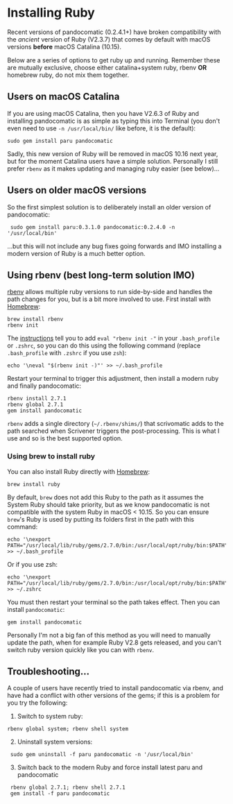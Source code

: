 # Installing Ruby  

Recent versions of pandocomatic (0.2.4.1+) have broken compatibility with the *ancient* version of Ruby (V2.3.7) that comes by default with macOS versions **before** macOS Catalina (10.15). 

Below are a series of options to get ruby up and running. Remember these are mutually exclusive, choose either catalina+system ruby, rbenv **OR** homebrew ruby, do not mix them together. 


## Users on macOS Catalina
If you are using macOS Catalina, then you have V2.6.3 of Ruby and installing pandocomatic is as simple as typing this into Terminal (you don't even need to use `-n /usr/local/bin/` like before, it is the default):

```shell
sudo gem install paru pandocomatic
```

Sadly, this new version of Ruby will be removed in macOS 10.16 next year, but for the moment Catalina users have a simple solution. Personally I still prefer `rbenv` as it makes updating and managing ruby easier (see below)...

## Users on older macOS versions

So the first simplest solution is to deliberately install an older version of pandocomatic:

```shell
 sudo gem install paru:0.3.1.0 pandocomatic:0.2.4.0 -n '/usr/local/bin'
 ```

…but this will not include any bug fixes going forwards and IMO installing a modern version of Ruby is a much better option.

## Using rbenv (best long-term solution IMO) 

[rbenv](https://github.com/rbenv/rbenv) allows multiple ruby versions to run side-by-side and handles the path changes for you, but is a bit more involved to use. First install with [Homebrew](https://brew.sh/):

```shell
brew install rbenv
rbenv init
```

The [instructions](https://github.com/rbenv/rbenv#homebrew-on-macos) tell you to add `eval "rbenv init -"` in your `.bash_profile` or `.zshrc`, so you can do this using the following command (replace `.bash_profile` with `.zshrc` if you use `zsh`):

```shell
echo '\neval "$(rbenv init -)"' >> ~/.bash_profile
```

Restart your terminal to trigger this adjustment, then install a modern ruby and finally pandocomatic:

```shell
rbenv install 2.7.1
rbenv global 2.7.1
gem install pandocomatic
```

`rbenv` adds a single directory (`~/.rbenv/shims/`) that scrivomatic adds to the path searched when Scrivener triggers the post-processing. This is what I use and so is the best supported option.

### Using brew to install ruby

You can also install Ruby directly with [Homebrew](https://brew.sh/):

```shell
brew install ruby
```

By default, `brew` does not add this Ruby to the path as it assumes the System Ruby should take priority, but as we know pandocomatic is not compatible with the system Ruby in macOS < 10.15. So you can ensure `brew`'s Ruby is used by putting its folders first in the path with this command:  

```shell
echo '\nexport PATH="/usr/local/lib/ruby/gems/2.7.0/bin:/usr/local/opt/ruby/bin:$PATH"' >> ~/.bash_profile
```

Or if you use zsh:  

```shell
echo '\nexport PATH="/usr/local/lib/ruby/gems/2.7.0/bin:/usr/local/opt/ruby/bin:$PATH"' >> ~/.zshrc
```

You must then restart your terminal so the path takes effect. Then you can install `pandocomatic`:  

```shell
gem install pandocomatic
```

Personally I'm not a big fan of this method as you will need to manually update the path, when for example Ruby V2.8 gets released, and you can't switch ruby version quickly like you can with `rbenv`.

## Troubleshooting…

A couple of users have recently tried to install pandocomatic via rbenv, and have had a conflict with other versions of the gems; if this is a problem for you try the following:

1. Switch to system ruby:
```shell
rbenv global system; rbenv shell system
```

2. Uninstall system versions:
```shell
 sudo gem uninstall -f paru pandocomatic -n '/usr/local/bin' 
```

3. Switch back to the modern Ruby and force install latest paru and pandocomatic
```shell
 rbenv global 2.7.1; rbenv shell 2.7.1
 gem install -f paru pandocomatic
```


